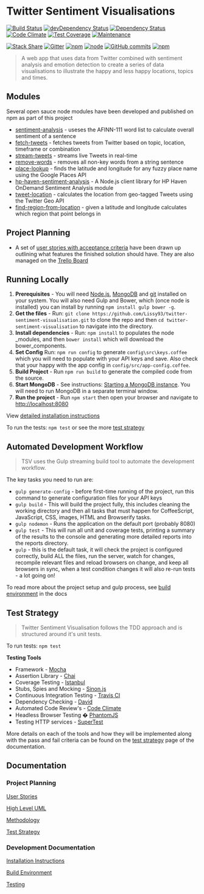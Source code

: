 # Twitter Sentiment Visualisations

[![Build Status](https://travis-ci.org/Lissy93/twitter-sentiment-visualisation.svg?branch=dev)](https://travis-ci.org/Lissy93/twitter-sentiment-visualisation)
[![devDependency Status](https://david-dm.org/lissy93/twitter-sentiment-visualisation/dev-status.svg)](https://david-dm.org/lissy93/twitter-sentiment-visualisation#info=devDependencies)
[![Dependency Status](https://david-dm.org/lissy93/twitter-sentiment-visualisation.svg)](https://david-dm.org/lissy93/twitter-sentiment-visualisation)
[![Code Climate](https://codeclimate.com/github/Lissy93/twitter-sentiment-visualisation/badges/gpa.svg)](https://codeclimate.com/github/Lissy93/twitter-sentiment-visualisation)
[![Test Coverage](https://codeclimate.com/github/Lissy93/twitter-sentiment-visualisation/badges/coverage.svg)](https://codeclimate.com/github/Lissy93/twitter-sentiment-visualisation/coverage)
[![Maintenance](https://img.shields.io/maintenance/yes/2016.svg)](https://github.com/Lissy93/twitter-sentiment-visualisation)


[![Stack Share](http://img.shields.io/badge/tech-stack-0690fa.svg?style=flat)](http://stackshare.io/Lissy93/sentiment-sweep)
[![Gitter](https://badges.gitter.im/Lissy93/twitter-sentiment-visualisation.svg)](https://gitter.im/Lissy93/twitter-sentiment-visualisation?utm_source=badge&utm_medium=badge&utm_campaign=pr-badge)
[![npm](https://img.shields.io/npm/v/npm.svg)](https://github.com/Lissy93/twitter-sentiment-visualisation)
[![node](https://img.shields.io/node/v/gh-badges.svg)](https://github.com/Lissy93/twitter-sentiment-visualisation)
[![GitHub commits](https://img.shields.io/github/commits-since/SubtitleEdit/subtitleedit/3.4.7.svg)](https://github.com/Lissy93/twitter-sentiment-visualisation)
[![npm](https://img.shields.io/npm/l/express.svg)](https://github.com/Lissy93/twitter-sentiment-visualisation)

> A web app that uses data from Twitter combined with sentiment analysis and
> emotion detection to create a series of data visualisations to illustrate
> the happy and less happy locations, topics and times.

## Modules 
Several open sauce node modules have been developed and published on npm as part of this project
- [sentiment-analysis] - useses the AFINN-111 word list to calculate overall sentiment of a sentence
- [fetch-tweets] - fetches tweets from Twitter based on topic, location, timeframe or combination
- [stream-tweets] - streams live Tweets in real-time
- [remove-words] - removes all non-key words from a string sentence
- [place-lookup] - finds the latitude and longitude for any fuzzy place name using the Google Places API 
- [hp-haven-sentiment-analysis] - A Node.js client library for HP Haven OnDemand Sentiment Analysis module
- [tweet-location] - calculates the location from geo-tagged Tweets using the Twitter Geo API
- [find-region-from-location] - given a latitude and longitude calculates which region that point belongs in

## Project Planning 
- A set of [user stories with acceptance criteria] have been drawn up outlining what features the finished solution should have. They are also managed on the [Trello Board]

## Running Locally
1. **Prerequisites** - You will need [Node.js], [MongoDB] and [git]  installed on 
your system. You will also need Gulp and Bower, which (once node is installed) 
you can install by running ```npm install gulp bower -g```.
2. **Get the files** - Run: ```git clone https://github.com/Lissy93/twitter-
sentiment-visualisation.git``` to clone the repo and then 
```cd twitter-sentiment-visualisation```  to navigate into the directory.
3. **Install dependencies** -  Run: ```npm install``` to populates the node
_modules, and then ```bower install``` which will download the bower_components.
4. **Set Config** Run: ```npm run config```  to generate ```config\src\keys.coffee``` 
which you will need to populate with your API keys and save.
 Also check that your happy with the app config in ```config/src/app-config.coffee```.
5. **Build Project** - Run ```npm run build``` to generate the compiled code from
 the source.
6. **Start MongoDB** - See instructions: [Starting a MongoDB instance]. You will 
need to run MongoDB in a separate terminal window.
7. **Run the project** - Run ```npm start``` then open your browser and navigate 
to [http://localhost:8080]

View [detailed installation instructions]

To run the tests: ```npm test``` or see the more [test strategy]


## Automated Development Workflow
> TSV uses the Gulp streaming build tool to automate the development workflow.

The key tasks you need to run are:
- `gulp generate-config` - before first-time running of the project, run this command to generate configuration files for your API keys
- `gulp build` - This will build the project fully, this includes cleaning the working directory and then all tasks that must happen for CoffeeScript, JavaScript, CSS, images, HTML and Browserify tasks.
- `gulp nodemon` - Runs the application on the default port (probably 8080)
- `gulp test` - This will run all unit and coverage tests, printing a summary of the results to the console and generating more detailed reports into the reports directory.
- `gulp` - this is the default task, it will check the project is configured correctly, build ALL the files, run the server, watch for changes, recompile relevant files and reload browsers on change, and keep all browsers in sync, when a test condition changes it will also re-run tests - a lot going on!

To read more about the project setup and gulp process, see [build environment] in the docs


## Test Strategy 
> Twitter Sentiment Visualisation follows the TDD approach and is structured around it's unit tests.

To run tests: `npm test`


**Testing Tools**
- Framework - [Mocha](https://github.com/mochajs/mocha)
- Assertion Library - [Chai](https://github.com/chaijs/chai)
- Coverage Testing - [Istanbul](https://github.com/gotwarlost/istanbul)
- Stubs, Spies and Mocking - [Sinon.js](https://github.com/sinonjs/sinon)
- Continuous Integration Testing - [Travis CI](https://github.com/travis-ci/travis-ci)
- Dependency Checking - [David](https://github.com/alanshaw/david)
- Automated Code Review's - [Code Climate](https://github.com/codeclimate/codeclimate)
- Headless Browser Testing � [PhantomJS](https://github.com/ariya/phantomjs)
- Testing HTTP services - [SuperTest](https://github.com/visionmedia/supertest)

More details on each of the tools and how they will be implemented along 
with the pass and fail criteria can be found on the [test strategy] page 
of the documentation.

## Documentation
### Project Planning
[User Stories](docs/user-stories.md)

[High Level UML](docs/)

[Methodology](docs/)

[Test Strategy](docs/test-strategy.md)

### Development Documentation

[Installation Instructions](docs/installation-instructions.md)

[Build Environment](docs/build-environment.md)

[Testing](docs/test-strategy.md)

   [Trello Board]: <https://trello.com/b/jWBg1vd1/twitter-sentiment-visualisation>
   [Node.js]: <https://nodejs.org/en/>
   [MongoDB]: <https://www.mongodb.org/>
   [git]: <https://git-scm.com/>
   [Starting a MongoDB instance]: <http://docs.mongodb.org/master/tutorial/getting-started-with-the-mongo-shell/>
   [http://localhost:8080]: <http://localhost:8080>
   [detailed installation instructions]: <docs/installation-instructions.md>
   [test strategy]: <docs/test-strategy.md>
   [build environment]: <docs/build-environment.md>
   [user stories with acceptance criteria]: <docs/user-stories.md>
   
   [fetch-tweets]: <https://www.npmjs.com/package/fetch-tweets>
   [stream-tweets]: <https://www.npmjs.com/package/stream-tweets>
   [place-lookup]: <https://github.com/Lissy93/place-lookup>
   [tweet-location]: <https://www.npmjs.com/package/tweet-location>
   [remove-words]: <https://www.npmjs.com/package/remove-words>
   [sentiment-analysis]: <https://www.npmjs.com/package/sentiment-analysis>
   [hp-haven-sentiment-analysis]: <https://github.com/Lissy93/haven-sentiment-analysis>
   [find-region-from-location]: <https://github.com/Lissy93/find-region-from-location>

